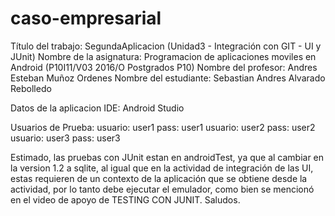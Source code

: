 # caso-empresarial
Título del trabajo: SegundaAplicacion (Unidad3 - Integración con GIT - UI y JUnit)
Nombre de la asignatura: Programacion de aplicaciones moviles en Android (P10I11/V03 2016/O Postgrados P10)
Nombre del profesor: Andres Esteban Muñoz Ordenes
Nombre del estudiante: Sebastian Andres Alvarado Rebolledo


Datos de la aplicacion
IDE: Android Studio

Usuarios de Prueba:
usuario: user1  pass: user1
usuario: user2  pass: user2
usuario: user3  pass: user3


Estimado, las pruebas con JUnit estan en androidTest, ya que al cambiar en la version 1.2 a sqlite, al igual
que en la actividad de integración de las UI, estas requieren de un contexto de la aplicación que se obtiene
desde la actividad, por lo tanto debe ejecutar el emulador, como bien se mencionó en el video de apoyo de
TESTING CON JUNIT.
Saludos.
